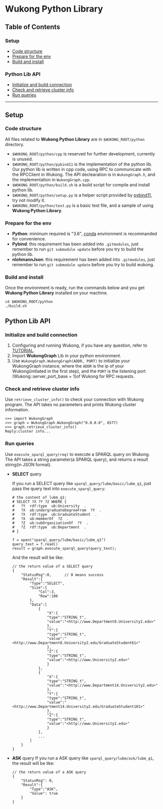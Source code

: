 # Wukong Python Library

## Table of Contents
### Setup 
- [Code structure](#code)
- [Prepare for the env](#env)
- [Build and install](#build)

### Python Lib API
- [Initialize and build connection](#init)
- [Check and retrieve cluster info](#check)
- [Run queries](#query)

---

## Setup

<a name="code"></a>

### Code structure
All files related to **Wukong Python Library** are in `$WUKONG_ROOT/python` directory.
- `$WUKONG_ROOT/python/cpp` is reserved for further development, currently is unused.
- `$WUKONG_ROOT/python/pybind11` is the implementation of the python lib. Our python lib is written in cpp code, using RPC to communicate with the RPCClient in Wukong. The API declearation is in `WukongGraph.h`, and the implementation in `WukongGraph.cpp`.
- `$WUKONG_ROOT/python/build.sh` is a build script for compile and install python lib.
- `$WUKONG_ROOT/python/setup.py` is a helper script provided by [pybind11](https://github.com/pybind/pybind11), try not modify it.
- `$WUKONG_ROOT/python/test.py` is a basic test file, and a sample of using **Wukong Python Library**.

<a name="env"></a>

### Prepare for the env

- **Python**: minimum required is "3.6", [conda](https://docs.conda.io/en/latest/miniconda.html) environment is recommanded for convenience.
- **Pybind**: this requirement has been added into `.gitmodules`, just remember to run `git submodule update` before you try to build the python lib.
- **nlohmannJson**: this requirement has been added into `.gitmodules`, just remember to run `git submodule update` before you try to build wukong.


<a name="build"></a>

### Build and install

Once the environment is ready, run the commands below and you get **Wukong Python Library** installed on your machine.
```
cd $WUKONG_ROOT/python
./build.sh
```


## Python Lib API

<a name="init"></a>

### Initialize and build connection

1. Configuring and running Wukong, if you have any question, refer to [TUTORIAL](TUTORIALS.md).
2. Import **WukongGraph** Lib in your python environment.
3. Use `WukongGraph.WukongGraph(ADDR, PORT)` to initialize your WukongGraph instance, where the `ADDR` is the ip of your Wukong(initiated in the first step), and the `PORT` is the listening port (Wukong::server_port_base + 1)of Wukong for RPC requests.

<a name="check"></a>

### Check and retrieve cluster info

Use `retrieve_cluster_info()` to check your connection with Wukong program. The API takes no parameters and prints Wukong cluster information.
```
>>> import WukongGraph
>>> graph = WukongGraph.WukongGraph("0.0.0.0", 6577)
>>> graph.retrieve_cluster_info()
Reply:cluster info...
```

<a name="query"></a>

### Run queries

Use `execute_sparql_query(req)` to execute a SPARQL query on Wukong. The API takes a string parameter(a SPARQL query), and returns a result string(in JSON format).
- **SELECT** query
    
    If you run a SELECT query like `sparql_query/lubm/basic/lubm_q1`, just pass the query text into `execute_sparql_query`:
    ```
    # the content of lubm_q1:
    # SELECT ?X ?Y ?Z WHERE {
    #	?Y  rdf:type  ub:University  .
    #	?X  ub:undergraduateDegreeFrom  ?Y  .
    #	?X  rdf:type  ub:GraduateStudent  .
    #	?X  ub:memberOf  ?Z  .
    #	?Z  ub:subOrganizationOf  ?Y  .
    #	?Z  rdf:type  ub:Department  .
    # }

    f = open("sparql_query/lubm/basic/lubm_q1")
    query_text = f.read()
    result = graph.execute_sparql_query(query_text);
    ```
    And the result will be like:
    ```
    // the return value of a SELECT query
    {
        "StatusMsg":0,		// 0 means success
        "Result":{
            "Type":"SELECT",
            "Size":{
                "Col":3,
                "Row":106
            },
            "Data":[
                {
                    "X":{
                    "type":"STRING_t",
                    "value":"<http://www.Department8.University2.edu>"
                    },
                    "Y":{
                    "type":"STRING_t",
                    "value":"<http://www.Department8.University2.edu/GraduateStudent61>"
                    },
                    "Z":{
                    "type":"STRING_t",
                    "value":"<http://www.University2.edu>"
                    }
                },
                {
                    "X":{
                    "type":"STRING_t",
                    "value":"<http://www.Department14.University2.edu>"
                    },
                    "Y":{
                    "type":"STRING_t",
                    "value":"<http://www.Department14.University2.edu/GraduateStudent101>"
                    },
                    "Z":{
                    "type":"STRING_t",
                    "value":"<http://www.University2.edu>"
                    }
                },
                ...
            ]
        }
    }
    ```
- **ASK** query
    If you run a ASK query like `sparql_query/lubm/ask/lubm_q1`,  the result will be like:
    ```
    // the return value of a ASK query
    {
        "StatusMsg": 0,
        "Result":{
            "Type":"ASK",
            "Value": true
        }
    }
    ```